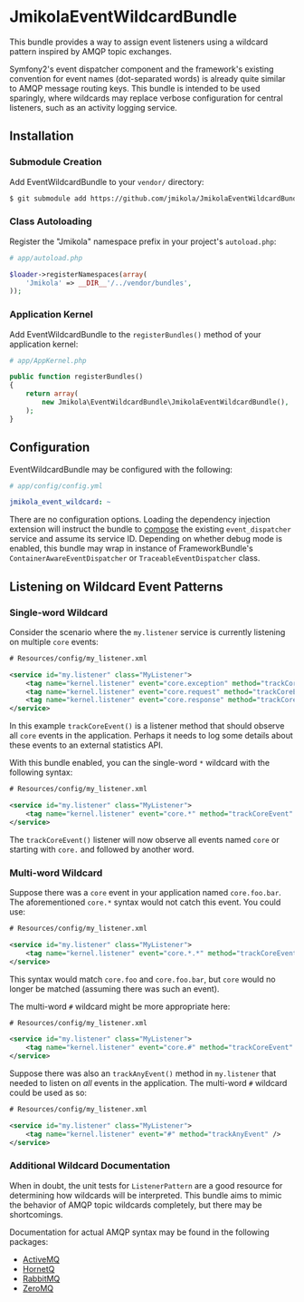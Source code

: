 # JmikolaEventWildcardBundle

This bundle provides a way to assign event listeners using a wildcard pattern
inspired by AMQP topic exchanges.

Symfony2's event dispatcher component and the framework's existing convention
for event names (dot-separated words) is already quite similar to AMQP message
routing keys. This bundle is intended to be used sparingly, where wildcards may
replace verbose configuration for central listeners, such as an activity logging
service.

## Installation

### Submodule Creation

Add EventWildcardBundle to your `vendor/` directory:

``` bash
$ git submodule add https://github.com/jmikola/JmikolaEventWildcardBundle.git vendor/bundles/Jmikola/EventWildcardBundle
```

### Class Autoloading

Register the "Jmikola" namespace prefix in your project's `autoload.php`:

``` php
# app/autoload.php

$loader->registerNamespaces(array(
    'Jmikola' => __DIR__'/../vendor/bundles',
));
```

### Application Kernel

Add EventWildcardBundle to the `registerBundles()` method of your application
kernel:

``` php
# app/AppKernel.php

public function registerBundles()
{
    return array(
        new Jmikola\EventWildcardBundle\JmikolaEventWildcardBundle(),
    );
}
```

## Configuration

EventWildcardBundle may be configured with the following:

``` yaml
# app/config/config.yml

jmikola_event_wildcard: ~
```

There are no configuration options. Loading the dependency injection extension
will instruct the bundle to [compose][] the existing `event_dispatcher` service
and assume its service ID. Depending on whether debug mode is enabled, this
bundle may wrap in instance of FrameworkBundle's `ContainerAwareEventDispatcher`
or `TraceableEventDispatcher` class.

  [compose]: http://en.wikipedia.org/wiki/Object_composition

## Listening on Wildcard Event Patterns ##

### Single-word Wildcard ###

Consider the scenario where the `my.listener` service is currently listening on
multiple `core` events:

``` xml
# Resources/config/my_listener.xml

<service id="my.listener" class="MyListener">
    <tag name="kernel.listener" event="core.exception" method="trackCoreEvent" />
    <tag name="kernel.listener" event="core.request" method="trackCoreEvent" />
    <tag name="kernel.listener" event="core.response" method="trackCoreEvent" />
</service>
```

In this example `trackCoreEvent()` is a listener method that should observe all
`core` events in the application. Perhaps it needs to log some details about
these events to an external statistics API.

With this bundle enabled, you can the single-word `*` wildcard with the
following syntax:

``` xml
# Resources/config/my_listener.xml

<service id="my.listener" class="MyListener">
    <tag name="kernel.listener" event="core.*" method="trackCoreEvent" />
</service>
```

The `trackCoreEvent()` listener will now observe all events named `core` or
starting with `core.` and followed by another word.

### Multi-word Wildcard ###

Suppose there was a `core` event in your application named `core.foo.bar`. The
aforementioned `core.*` syntax would not catch this event. You could use:

``` xml
# Resources/config/my_listener.xml

<service id="my.listener" class="MyListener">
    <tag name="kernel.listener" event="core.*.*" method="trackCoreEvent" />
</service>
```

This syntax would match `core.foo` and `core.foo.bar`, but `core` would no
longer be matched (assuming there was such an event).

The multi-word `#` wildcard might be more appropriate here:

``` xml
# Resources/config/my_listener.xml

<service id="my.listener" class="MyListener">
    <tag name="kernel.listener" event="core.#" method="trackCoreEvent" />
</service>
```

Suppose there was also an `trackAnyEvent()` method in `my.listener` that needed
to listen on _all_ events in the application. The multi-word `#` wildcard could
be used as so:

``` xml
# Resources/config/my_listener.xml

<service id="my.listener" class="MyListener">
    <tag name="kernel.listener" event="#" method="trackAnyEvent" />
</service>
```

### Additional Wildcard Documentation ###

When in doubt, the unit tests for `ListenerPattern` are a good resource for
determining how wildcards will be interpreted. This bundle aims to mimic the
behavior of AMQP topic wildcards completely, but there may be shortcomings.

Documentation for actual AMQP syntax may be found in the following packages:

 * [ActiveMQ](http://activemq.apache.org/wildcards.html)
 * [HornetQ](http://docs.jboss.org/hornetq/2.2.5.Final/user-manual/en/html/wildcard-syntax.html)
 * [RabbitMQ](http://www.rabbitmq.com/faq.html#wildcards-in-topic-exchanges)
 * [ZeroMQ](http://www.zeromq.org/whitepapers:message-matching)
